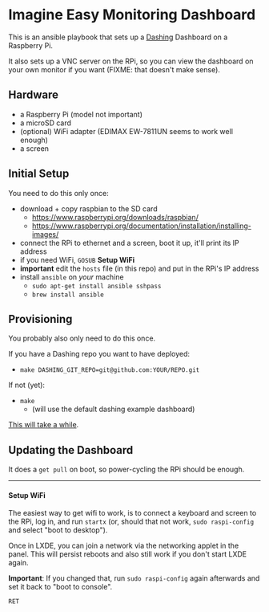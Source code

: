 # Imagine Easy Monitoring Dashboard

This is an ansible playbook that sets up a
[Dashing](https://github.com/Shopify/dashing) Dashboard on a Raspberry Pi.

It also sets up a VNC server on the RPi, so you can view the dashboard on
your own monitor if you want (FIXME: that doesn't make sense).

## Hardware

* a Raspberry Pi (model not important)
* a microSD card
* (optional) WiFi adapter (EDIMAX EW-7811UN seems to work well enough)
* a screen

## Initial Setup

You need to do this only once:

* download + copy raspbian to the SD card
  * https://www.raspberrypi.org/downloads/raspbian/
  * https://www.raspberrypi.org/documentation/installation/installing-images/
* connect the RPi to ethernet and a screen, boot it up, it'll print its IP address
* if you need WiFi, `GOSUB` **Setup WiFi**
* **important** edit the `hosts` file (in this repo) and put in the RPi's IP address
* install `ansible` on *your* machine
  * `sudo apt-get install ansible sshpass`
  * `brew install ansible`

## Provisioning

You probably also only need to do this once.

If you have a Dashing repo you want to have deployed:

* `make DASHING_GIT_REPO=git@github.com:YOUR/REPO.git`

If not (yet):

* `make`
  * (will use the default dashing example dashboard)

[This will take a while](https://youtu.be/dZ2DyQv-l78?list=PL3Pc3O3kb9q9UVknoSUoqG2sJ_jN3F6yb).

## Updating the Dashboard

It does a `get pull` on boot, so power-cycling the RPi should be enough.

---

#### Setup WiFi

The easiest way to get wifi to work, is to connect a keyboard and screen to the
RPi, log in, and run `startx` (or, should that not work, `sudo raspi-config`
and select "boot to desktop").

Once in LXDE, you can join a network via the networking applet in the panel.
This will persist reboots and also still work if you don't start LXDE again.

**Important**: If you changed that, run `sudo raspi-config` again afterwards
and set it back to "boot to console".

`RET`
